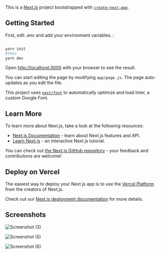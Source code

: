 This is a [Next.js](https://nextjs.org/) project bootstrapped with [`create-next-app`](https://github.com/vercel/next.js/tree/canary/packages/create-next-app).

## Getting Started

First, edit .env and add your environment variables. :

```bash

yarn init
#then
yarn dev
```





Open [http://localhost:3000](http://localhost:3000) with your browser to see the result.

You can start editing the page by modifying `app/page.js`. The page auto-updates as you edit the file.

This project uses [`next/font`](https://nextjs.org/docs/basic-features/font-optimization) to automatically optimize and load Inter, a custom Google Font.

## Learn More

To learn more about Next.js, take a look at the following resources:

- [Next.js Documentation](https://nextjs.org/docs) - learn about Next.js features and API.
- [Learn Next.js](https://nextjs.org/learn) - an interactive Next.js tutorial.

You can check out [the Next.js GitHub repository](https://github.com/vercel/next.js/) - your feedback and contributions are welcome!

## Deploy on Vercel

The easiest way to deploy your Next.js app is to use the [Vercel Platform](https://vercel.com/new?utm_medium=default-template&filter=next.js&utm_source=create-next-app&utm_campaign=create-next-app-readme) from the creators of Next.js.

Check out our [Next.js deployment documentation](https://nextjs.org/docs/deployment) for more details.

## Screenshots

![Screenshot (3)](https://github.com/Pahadi10/CaptionX/assets/91412189/a4534aea-b4b1-4673-9ad5-33523d0fc863)

![Screenshot (5)](https://github.com/Pahadi10/CaptionX/assets/91412189/db186c9b-72dd-42a3-9e20-411f8ef62dd6)

![Screenshot (6)](https://github.com/Pahadi10/CaptionX/assets/91412189/b4daa71f-fc98-4162-a215-07b9ed787243)
